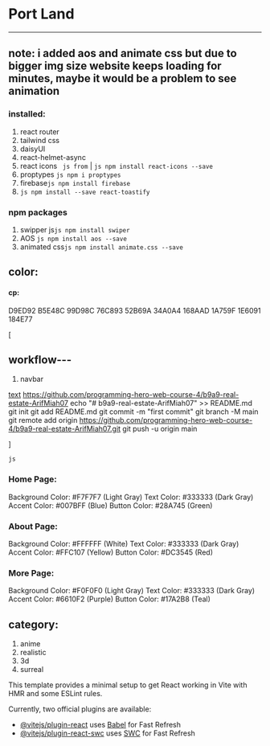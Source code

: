 # Port Land

--- 
note: i added aos and animate css but due to bigger img size website keeps loading for minutes, maybe it would be a problem to see animation 
---

### installed:
1. react router 
2. tailwind css
3. daisyUI 
4. react-helmet-async
5. react icons ``` js from``` | ```js npm install react-icons --save```
6. proptypes ```js npm i proptypes```
7. firebase```js npm install firebase```
8. ```js npm install --save react-toastify```
### npm packages
1. swipper js```js npm install swiper```
2. AOS ``` js npm install aos --save  ```
3. animated css```js npm install animate.css --save```

## color:
#### cp:
D9ED92
B5E48C
99D98C
76C893
52B69A
34A0A4
168AAD
1A759F
1E6091
184E77

[

## workflow---

1. navbar





[text](<../../../../../../Downloads/B9A9-B9--Real-estate-main (1).zip>)
https://github.com/programming-hero-web-course-4/b9a9-real-estate-ArifMiah07
echo "# b9a9-real-estate-ArifMiah07" >> README.md
git init
git add README.md
git commit -m "first commit"
git branch -M main
git remote add origin https://github.com/programming-hero-web-course-4/b9a9-real-estate-ArifMiah07.git
git push -u origin main


































]



```js```
### Home Page:

Background Color: #F7F7F7 (Light Gray)
Text Color: #333333 (Dark Gray)
Accent Color: #007BFF (Blue)
Button Color: #28A745 (Green)

### About Page:

Background Color: #FFFFFF (White)
Text Color: #333333 (Dark Gray)
Accent Color: #FFC107 (Yellow)
Button Color: #DC3545 (Red)

### More Page:

Background Color: #F0F0F0 (Light Gray)
Text Color: #333333 (Dark Gray)
Accent Color: #6610F2 (Purple)
Button Color: #17A2B8 (Teal)

## category:
1. anime
2. realistic
3. 3d
4. surreal


This template provides a minimal setup to get React working in Vite with HMR and some ESLint rules.

Currently, two official plugins are available:

- [@vitejs/plugin-react](https://github.com/vitejs/vite-plugin-react/blob/main/packages/plugin-react/README.md) uses [Babel](https://babeljs.io/) for Fast Refresh
- [@vitejs/plugin-react-swc](https://github.com/vitejs/vite-plugin-react-swc) uses [SWC](https://swc.rs/) for Fast Refresh
